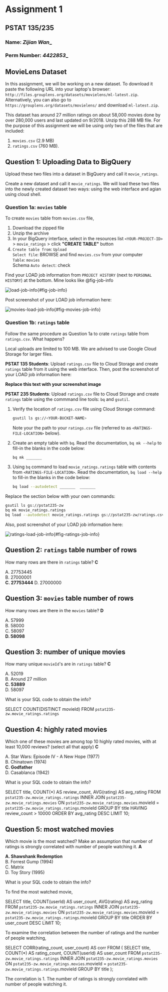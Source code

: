 # Assignment 1
## PSTAT 135/235

### Name: _______Zijian Wan________
### Perm Number: _____4422853______


## MovieLens Dataset

In this assignment, we will be working on a new dataset. To download it paste the following URL into your laptop's browser: `http://files.grouplens.org/datasets/movielens/ml-latest.zip`. Alternatively, you can also go to `https://grouplens.org/datasets/movielens/` and download `ml-latest.zip`.

This dataset has around 27 million ratings on about 58,000 movies done by over 280,000 users and last updated on 9/2018. Unzip this 288 MB file. For the purpose of this assignment we will be using only two of the files that are included: 

1. `movies.csv` (2.9 MB) 
2. `ratings.csv` (760 MB).

## Question 1: Uploading Data to BigQuery

Upload these two files into a dataset in BigQuery and call it `movie_ratings`. 

Create a new dataset and call it `movie_ratings`. We will load these two files into the newly created dataset two ways: using the web interface and agian using cloud shell.

### Question 1a: `movies` table 

To create `movies` table from `movies.csv` file,

1. Download the zipped file
2. Unzip the archive
3. In your BigQuery interface, select in the resources list `<YOUR-PROJECT-ID>` > `movie_ratings` > click **"CREATE TABLE"** button
4. `Create table from`: `Upload`  
    `Select file`: BROWSE and find `movies.csv` from your computer  
    `Table`: `movies`  
    Schema `Auto detect`: check  

Find your LOAD job information from `PROJECT HISTORY` (next to `PERSONAL HISTORY`) at the bottom. Mine looks like @fig-job-info

![load-job-info](images/load-job.png){#fig-job-info}

Post screenshot of your LOAD job information here:

![movies-load-job-info](images/load-job-info.png){#fig-movies-job-info}

### Question 1b: `ratings` table

Follow the same procedure as Question 1a to crate `ratings` table from `ratings.csv`. What happens?

Local uploads are limited to 100 MB. We are advised to use Google Cloud Storage for larger files.

**PSTAT 135 Students**: Upload `ratings.csv` file to Cloud Storage and create `ratings` table from it using the web interface. Then, post the screenshot of your LOAD job information here:

**Replace this text with your screenshot image**

**PSTAT 235 Students**: Upload `ratings.csv` file to Cloud Storage and create `ratings` table using the commmand line tools: `bq` and `gsutil`.

1. Verify the location of `ratings.csv` file using Cloud Storage command:  

    ```bash
    gsutil ls gs://<YOUR-BUCKET-NAME>
    ```
    Note your the path to your `ratings.csv` file (referred to as `<RATINGS-FILE-LOCATION>` below).
2. Create an empty table with `bq`. Read the documentation, `bq mk --help` to fill-in the blanks in the code below:

    ```bash
    bq mk _______
    ```
3. Using `bq` command to load `movie_ratings.ratings` table with contents from  `<RATINGS-FILE-LOCATION>`. Read the documentation, `bq load --help` to fill-in the blanks in the code below:

    ```bash
    bq load --autodetect _______  _______
    ```

Replace the section below with your own commands:
```bash
gsutil ls gs://pstat235-zw
bq mk movie_ratings.ratings
bq load --autodetect movie_ratings.ratings gs://pstat235-zw/ratings.csv
```

Also, post screenshot of your LOAD job information here:

![ratings-load-job-info](images/ratings-load-job-info.png){#fig-ratings-job-info}


## Question 2: `ratings` table number of rows

How many rows are there in `ratings` table? **C**

A. 27753445  
B. 27000001  
**C. 27753444**
D. 27000000  

## Question 3: `movies` table number of rows

How many rows are there in the `movies` table? **D**

A. 57999  
B. 58000  
C. 58097  
**D. 58098**  

## Question 3: number of unique movies

How many unique `movieId`'s are in `ratings` table? **C**

A. 52019  
B. Around 27 million  
**C. 53889**  
D. 58097  

What is your SQL code to obtain the info?

SELECT COUNT(DISTINCT movieId) FROM `pstat235-zw.movie_ratings.ratings`

## Question 4: highly rated movies

Which one of these movies are among top 10 highly rated movies, with at least
10,000 reviews? (select all that apply)  **C**

A. Star Wars: Episode IV - A New Hope (1977)  
B. Chinatown (1974)  
**C. Godfather**  
D. Casablanca (1942)  

What is your SQL code to obtain the info?

SELECT title, COUNT(*) AS review_count, AVG(rating) AS avg_rating
FROM `pstat235-zw.movie_ratings.ratings`
INNER JOIN `pstat235-zw.movie_ratings.movies` ON `pstat235-zw.movie_ratings.movies`.movieId = `pstat235-zw.movie_ratings.ratings`.movieId
GROUP BY title
HAVING review_count > 10000
ORDER BY avg_rating DESC
LIMIT 10;

## Question 5: most watched movies

Which movie is the most watched? Make an assumption that number of ratings is
strongly correlated with number of people watching it. **A**

**A. Shawshank Redemption**  
B. Forrest Gump (1994)  
C. Matrix  
D. Toy Story (1995)  

What is your SQL code to obtain the info?

To find the most watched movie,

SELECT title, COUNT(userId) AS user_count, AVG(rating) AS avg_rating
FROM `pstat235-zw.movie_ratings.ratings`
INNER JOIN `pstat235-zw.movie_ratings.movies` ON `pstat235-zw.movie_ratings.movies`.movieId = `pstat235-zw.movie_ratings.ratings`.movieId
GROUP BY title
ORDER BY user_count DESC
LIMIT 10;

To examine the correlation between the number of ratings and the number of people watching,

SELECT CORR(rating_count, user_count) AS corr
FROM (
  SELECT title, COUNT(*) AS rating_count, COUNT(userId) AS user_count
  FROM `pstat235-zw.movie_ratings.ratings`
  INNER JOIN `pstat235-zw.movie_ratings.movies` ON `pstat235-zw.movie_ratings.movies`.movieId = `pstat235-zw.movie_ratings.ratings`.movieId
  GROUP BY title
);

The correlation is 1. The number of ratings is strongly correlated with number of people watching it.